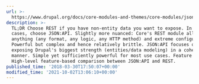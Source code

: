 ```yaml
---
url: >-
  https://www.drupal.org/docs/core-modules-and-themes/core-modules/jsonapi-module/jsonapi-vs-cores-rest-module
description: >-
  TL;DR Choose REST if you have non-entity data you want to expose. In all other
  cases, choose JSON:API. Slightly more nuanced: Core's REST module allows for
  anything (any format, any logic, any HTTP method) and extreme configurability.
  Powerful but complex and hence relatively brittle. JSON:API focuses on
  exposing Drupal's biggest strength (entities/data modeling) in a coherent
  manner. Simple yet sufficiently powerful for most use cases. Feature matrix
  High-level feature-based comparison between JSON:API and REST.
published_time: '2018-03-30T17:50:07+00:00'
modified_time: '2021-10-02T13:06:10+00:00'
---
```

